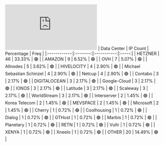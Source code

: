 ![Diagramm](https://github.com/111STAVR111/props/blob/main/Celestia/Testnet/Decentralization/1/README.md)
| Data Center | IP Count | Percentage | Freq |
|:------------:|:--------:|:-----------:|:-----:|
| HETZNER | 46 | 33.33% | 🟢 |
| AMAZON | 9 | 6.52% | 🟢 |
| OVH | 7 | 5.07% | 🟢 |
| Allnodes | 5 | 3.62% | 🟢 |
| HIVELOCITY | 4 | 2.90% | 🟢 |
| Michael Sebastian Schinzel | 4 | 2.90% | 🟢 |
| Netcup | 4 | 2.90% | 🟢 |
| Contabo | 3 | 2.17% | 🟢 |
| DIGITALOCEAN | 3 | 2.17% | 🟢 |
| Google-Cloud | 3 | 2.17% | 🟢 |
| IONOS | 3 | 2.17% | 🟢 |
| Latitude | 3 | 2.17% | 🟢 |
| Scaleway | 3 | 2.17% | 🟢 |
| WorldStream | 3 | 2.17% | 🟢 |
| Interserver | 2 | 1.45% | 🟢 |
| Korea Telecom | 2 | 1.45% | 🟢 |
| MEVSPACE | 2 | 1.45% | 🟢 |
| Microsoft | 2 | 1.45% | 🟢 |
| Cherry | 1 | 0.72% | 🟢 |
| Coolhousing | 1 | 0.72% | 🟢 |
| Dialog | 1 | 0.72% | 🟢 |
| GTHost | 1 | 0.72% | 🟢 |
| Marbis | 1 | 0.72% | 🟢 |
| Planetary | 1 | 0.72% | 🟢 |
| RETN | 1 | 0.72% | 🟢 |
| Vultr | 1 | 0.72% | 🟢 |
| XENYA | 1 | 0.72% | 🟢 |
| Xneelo | 1 | 0.72% | 🟢 |
| OTHER | 20 | 14.49% | 🟢 |